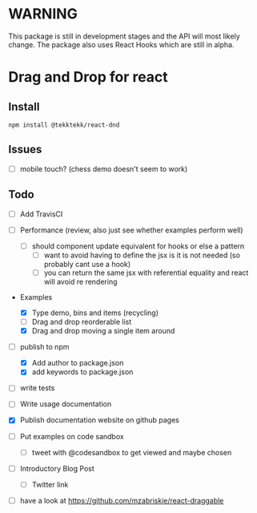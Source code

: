 # WARNING

This package is still in development stages and the API will most likely change. The package also uses React Hooks which are still in alpha.

# Drag and Drop for react

## Install

```
npm install @tekktekk/react-dnd
```

## Issues

- [ ] mobile touch? (chess demo doesn't seem to work)

## Todo

- [ ] Add TravisCI

- [ ] Performance (review, also just see whether examples perform well)

  - [ ] should component update equivalent for hooks or else a pattern
    - [ ] want to avoid having to define the jsx is it is not needed (so probably cant use a hook)
    - [ ] you can return the same jsx with referential equality and react will avoid re rendering

- Examples

  - [x] Type demo, bins and items (recycling)
  - [ ] Drag and drop reorderable list
  - [x] Drag and drop moving a single item around

- [ ] publish to npm

  - [x] Add author to package.json
  - [x] add keywords to package.json

- [ ] write tests

- [ ] Write usage documentation

- [x] Publish documentation website on github pages

- [ ] Put examples on code sandbox

  - [ ] tweet with @codesandbox to get viewed and maybe chosen

- [ ] Introductory Blog Post
  - [ ] Twitter link

* [ ] have a look at https://github.com/mzabriskie/react-draggable
